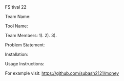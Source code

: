 FS'tival 22

Team Name:

Tool Name:

Team Members: 
    1).
    2).
    3).

Problem Statement:

Installation:

Usage Instructions:

For example visit: https://github.com/subash2121/money